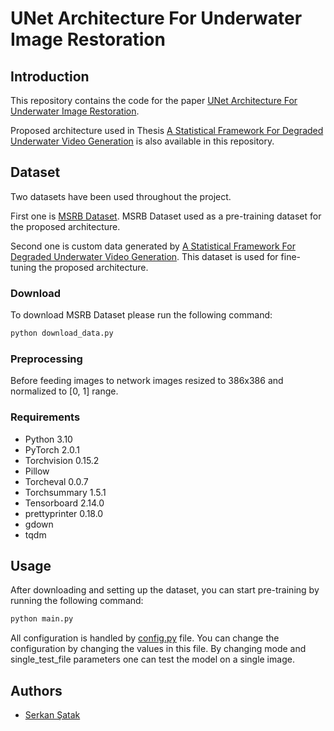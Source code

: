 # UNet Architecture For Underwater Image Restoration

## Introduction

This repository contains the code for the paper [UNet Architecture For Underwater Image Restoration](https://arxiv.org/abs/2007.10964).

Proposed architecture used in Thesis [A Statistical Framework For Degraded Underwater Video Generation](thesis.pdf) is also available in this repository.

## Dataset

Two datasets have been used throughout the project. 

First one is [MSRB Dataset](https://paperswithcode.com/dataset/msrb). MSRB Dataset used as a pre-training dataset for the proposed architecture.

Second one is custom data generated by [A Statistical Framework For Degraded Underwater Video Generation](https://github.com/serkansatak/Underwater-Fish-Environment). This dataset is used for fine-tuning the proposed architecture.

### Download

To download MSRB Dataset please run the following command:

```bash
python download_data.py
```

### Preprocessing

Before feeding images to network images resized to 386x386 and normalized to [0, 1] range.

### Requirements

- Python 3.10
- PyTorch 2.0.1
- Torchvision 0.15.2
- Pillow
- Torcheval 0.0.7
- Torchsummary 1.5.1
- Tensorboard 2.14.0
- prettyprinter 0.18.0
- gdown
- tqdm

## Usage

After downloading and setting up the dataset, you can start pre-training by running the following command:

```bash
python main.py
```

All configuration is handled by [config.py](src/config.py) file. You can change the configuration by changing the values in this file.
By changing mode and single_test_file parameters one can test the model on a single image.

## Authors

- [Serkan Şatak](https://github.com/serkansatak)
